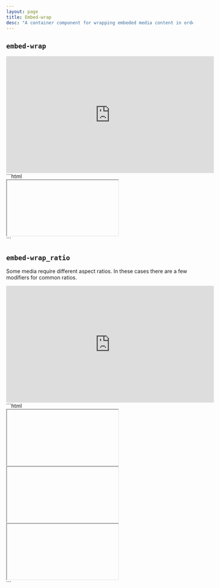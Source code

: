 ```yaml
---
layout: page
title: Embed-wrap
desc: "A container component for wrapping embeded media content in order to make them responsive."
---
```


## `embed-wrap`

<div class="demo grid grid_md">
  <div class="demo__render grid__item">
    <div class="embed-wrap">
      <iframe class="embed-wrap__item" width="560" height="315" src="https://www.youtube.com/embed/IadsLclBOS8" frameborder="0" gesture="media" allow="encrypted-media" allowfullscreen></iframe>
    </div>
  </div>
  <div class="grid__item size_6">
  <div class="demo__code" markdown="1">
```html
<div class="embed-wrap">
  <iframe class="embed-wrap__item" ...></iframe>
</div>
```
  </div>
  </div>
</div>

## `embed-wrap_ratio`

Some media require different aspect ratios. In these cases there are a few modifiers for common ratios.

<div class="demo grid grid_md">
  <div class="demo__render grid__item">
    <div class="embed-wrap embed-wrap_ratio_4x3">
      <iframe class="embed-wrap__item" width="560" height="315" src="https://www.youtube.com/embed/CtMllWsML5M" frameborder="0" gesture="media" allow="encrypted-media" allowfullscreen></iframe>
    </div>
  </div>
  <div class="grid__item size_6">
  <div class="demo__code" markdown="1">
```html
<div class="embed-wrap embed-wrap_ratio_16x9">
  <iframe class="embed-wrap__item" ...></iframe>
</div>

<div class="embed-wrap embed-wrap_ratio_4x3">
  <iframe class="embed-wrap__item" ...></iframe>
</div>

<div class="embed-wrap embed-wrap_ratio_3x2">
  <iframe class="embed-wrap__item" ...></iframe>
</div>
```
  </div>
  </div>
</div>